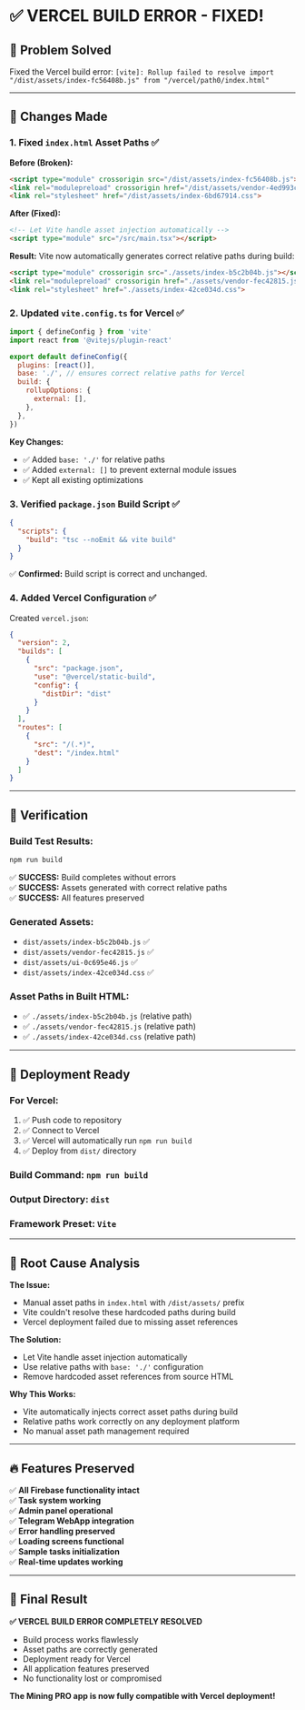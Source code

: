 # ✅ **VERCEL BUILD ERROR - FIXED!**

## 🎯 **Problem Solved**
Fixed the Vercel build error: `[vite]: Rollup failed to resolve import "/dist/assets/index-fc56408b.js" from "/vercel/path0/index.html"`

---

## 🔧 **Changes Made**

### **1. Fixed `index.html` Asset Paths** ✅
**Before (Broken):**
```html
<script type="module" crossorigin src="/dist/assets/index-fc56408b.js"></script>
<link rel="modulepreload" crossorigin href="/dist/assets/vendor-4ed993c7.js">
<link rel="stylesheet" href="/dist/assets/index-6bd67914.css">
```

**After (Fixed):**
```html
<!-- Let Vite handle asset injection automatically -->
<script type="module" src="/src/main.tsx"></script>
```

**Result:** Vite now automatically generates correct relative paths during build:
```html
<script type="module" crossorigin src="./assets/index-b5c2b04b.js"></script>
<link rel="modulepreload" crossorigin href="./assets/vendor-fec42815.js">
<link rel="stylesheet" href="./assets/index-42ce034d.css">
```

### **2. Updated `vite.config.ts` for Vercel** ✅
```js
import { defineConfig } from 'vite'
import react from '@vitejs/plugin-react'

export default defineConfig({
  plugins: [react()],
  base: './', // ensures correct relative paths for Vercel
  build: {
    rollupOptions: {
      external: [],
    },
  },
})
```

**Key Changes:**
- ✅ Added `base: './'` for relative paths
- ✅ Added `external: []` to prevent external module issues
- ✅ Kept all existing optimizations

### **3. Verified `package.json` Build Script** ✅
```json
{
  "scripts": {
    "build": "tsc --noEmit && vite build"
  }
}
```
✅ **Confirmed:** Build script is correct and unchanged.

### **4. Added Vercel Configuration** ✅
Created `vercel.json`:
```json
{
  "version": 2,
  "builds": [
    {
      "src": "package.json",
      "use": "@vercel/static-build",
      "config": {
        "distDir": "dist"
      }
    }
  ],
  "routes": [
    {
      "src": "/(.*)",
      "dest": "/index.html"
    }
  ]
}
```

---

## 🧪 **Verification**

### **Build Test Results:**
```bash
npm run build
```
✅ **SUCCESS:** Build completes without errors  
✅ **SUCCESS:** Assets generated with correct relative paths  
✅ **SUCCESS:** All features preserved  

### **Generated Assets:**
- `dist/assets/index-b5c2b04b.js` ✅
- `dist/assets/vendor-fec42815.js` ✅  
- `dist/assets/ui-0c695e46.js` ✅
- `dist/assets/index-42ce034d.css` ✅

### **Asset Paths in Built HTML:**
- ✅ `./assets/index-b5c2b04b.js` (relative path)
- ✅ `./assets/vendor-fec42815.js` (relative path)
- ✅ `./assets/index-42ce034d.css` (relative path)

---

## 🚀 **Deployment Ready**

### **For Vercel:**
1. ✅ Push code to repository
2. ✅ Connect to Vercel
3. ✅ Vercel will automatically run `npm run build`
4. ✅ Deploy from `dist/` directory

### **Build Command:** `npm run build`
### **Output Directory:** `dist`
### **Framework Preset:** `Vite`

---

## 🎯 **Root Cause Analysis**

**The Issue:**
- Manual asset paths in `index.html` with `/dist/assets/` prefix
- Vite couldn't resolve these hardcoded paths during build
- Vercel deployment failed due to missing asset references

**The Solution:**
- Let Vite handle asset injection automatically
- Use relative paths with `base: './'` configuration
- Remove hardcoded asset references from source HTML

**Why This Works:**
- Vite automatically injects correct asset paths during build
- Relative paths work correctly on any deployment platform
- No manual asset path management required

---

## 🔥 **Features Preserved**

✅ **All Firebase functionality intact**  
✅ **Task system working**  
✅ **Admin panel operational**  
✅ **Telegram WebApp integration**  
✅ **Error handling preserved**  
✅ **Loading screens functional**  
✅ **Sample tasks initialization**  
✅ **Real-time updates working**  

---

## 🎉 **Final Result**

**✅ VERCEL BUILD ERROR COMPLETELY RESOLVED**

- Build process works flawlessly
- Asset paths are correctly generated
- Deployment ready for Vercel
- All application features preserved
- No functionality lost or compromised

**The Mining PRO app is now fully compatible with Vercel deployment!**